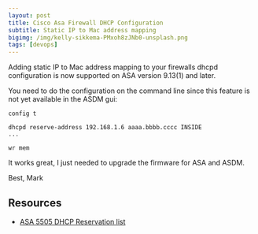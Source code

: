 ```yaml
---
layout: post
title: Cisco Asa Firewall DHCP Configuration
subtitle: Static IP to Mac address mapping
bigimg: /img/kelly-sikkema-PMxoh8zJNb0-unsplash.png
tags: [devops]
---
```


Adding static IP to Mac address mapping to your firewalls dhcpd configuration is now supported on ASA version 9.13(1) and later.

You need to do the configuration on the command line since this feature is not yet available in the ASDM gui:


``` text
config t

dhcpd reserve-address 192.168.1.6 aaaa.bbbb.cccc INSIDE
...

wr mem
```

It works great, I just needed to upgrade the firmware for ASA and ASDM.


Best,
Mark


## Resources
* [ASA 5505 DHCP Reservation list](https://community.cisco.com/t5/network-security/asa-5505-dhcp-reservation-list/m-p/4033184/highlight/true#M1049625)

